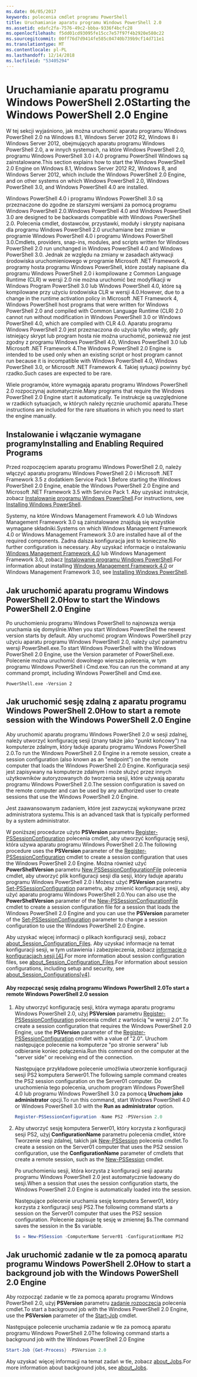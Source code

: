 ```yaml
---
ms.date: 06/05/2017
keywords: polecenia cmdlet programu PowerShell
title: Uruchamianie aparatu programu Windows PowerShell 2.0
ms.assetid: edafc2fa-7576-49c2-bbba-9336f4bcfc28
ms.openlocfilehash: f5dd01cd93095fe15cc7e57f97f4b2920e580c22
ms.sourcegitcommit: 00ff76d7d9414fe585c04740b739b9cf14d711e1
ms.translationtype: MT
ms.contentlocale: pl-PL
ms.lasthandoff: 12/14/2018
ms.locfileid: "53405294"
---
```

# <a name="starting-the-windows-powershell-20-engine"></a><span data-ttu-id="3f19b-103">Uruchamianie aparatu programu Windows PowerShell 2.0</span><span class="sxs-lookup"><span data-stu-id="3f19b-103">Starting the Windows PowerShell 2.0 Engine</span></span>

<span data-ttu-id="3f19b-104">W tej sekcji wyjaśniono, jak można uruchomić aparatu programu Windows PowerShell 2.0 na Windows 8.1, Windows Server 2012 R2, Windows 8 i Windows Server 2012, obejmujących aparatu programu Windows PowerShell 2.0, a w innych systemach, na które Windows PowerShell 2.0, programu Windows PowerShell 3.0 i 4.0 programu PowerShell Windows są zainstalowane.</span><span class="sxs-lookup"><span data-stu-id="3f19b-104">This section explains how to start the Windows PowerShell 2.0 Engine on Windows 8.1, Windows Server 2012 R2, Windows 8, and Windows Server 2012, which include the Windows PowerShell 2.0 Engine, and on other systems on which Windows PowerShell 2.0, Windows PowerShell 3.0, and Windows PowerShell 4.0 are installed.</span></span>

<span data-ttu-id="3f19b-105">Windows PowerShell 4.0 i programu Windows PowerShell 3.0 są przeznaczone do zgodne ze starszymi wersjami za pomocą programu Windows PowerShell 2.0.</span><span class="sxs-lookup"><span data-stu-id="3f19b-105">Windows PowerShell 4.0 and Windows PowerShell 3.0 are designed to be backwards compatible with Windows PowerShell 2.0.</span></span> <span data-ttu-id="3f19b-106">Polecenia cmdlet, dostawców, przystawki, moduły i skrypty napisana dla programu Windows PowerShell 2.0 uruchamiane bez zmian w programie Windows PowerShell 4.0 i programu Windows PowerShell 3.0.</span><span class="sxs-lookup"><span data-stu-id="3f19b-106">Cmdlets, providers, snap-ins, modules, and scripts written for Windows PowerShell 2.0 run unchanged in Windows PowerShell 4.0 and Windows PowerShell 3.0.</span></span> <span data-ttu-id="3f19b-107">Jednak ze względu na zmiany w zasadach aktywacji środowiska uruchomieniowego w programie Microsoft .NET Framework 4, programy hosta programu Windows PowerShell, które zostały napisane dla programu Windows PowerShell 2.0 i kompilowane z Common Language Runtime (CLR) w wersji 2.0 nie można uruchomić bez modyfikacji w Windows Program PowerShell 3.0 lub Windows PowerShell 4.0, które są kompilowane przy użyciu środowiska CLR w wersji 4.0.</span><span class="sxs-lookup"><span data-stu-id="3f19b-107">However, due to a change in the runtime activation policy in Microsoft .NET Framework 4, Windows PowerShell host programs that were written for Windows PowerShell 2.0 and compiled with Common Language Runtime (CLR) 2.0 cannot run without modification in Windows PowerShell 3.0 or Windows PowerShell 4.0, which are compiled with CLR 4.0.</span></span> <span data-ttu-id="3f19b-108">Aparatu programu Windows PowerShell 2.0 jest przeznaczona do użycia tylko wtedy, gdy istniejący skrypt lub program hosta nie można uruchomić, ponieważ nie jest zgodny z programu Windows PowerShell 4.0, Windows PowerShell 3.0 lub Microsoft .NET Framework 4.</span><span class="sxs-lookup"><span data-stu-id="3f19b-108">The Windows PowerShell 2.0 Engine is intended to be used only when an existing script or host program cannot run because it is incompatible with Windows PowerShell 4.0, Windows PowerShell 3.0, or Microsoft .NET Framework 4.</span></span> <span data-ttu-id="3f19b-109">Takiej sytuacji powinny być rzadko.</span><span class="sxs-lookup"><span data-stu-id="3f19b-109">Such cases are expected to be rare.</span></span>

<span data-ttu-id="3f19b-110">Wiele programów, które wymagają aparatu programu Windows PowerShell 2.0 rozpoczynaj automatycznie.</span><span class="sxs-lookup"><span data-stu-id="3f19b-110">Many programs that require the Windows PowerShell 2.0 Engine start it automatically.</span></span> <span data-ttu-id="3f19b-111">Te instrukcje są uwzględnione w rzadkich sytuacjach, w których należy ręcznie uruchomić aparatu.</span><span class="sxs-lookup"><span data-stu-id="3f19b-111">These instructions are included for the rare situations in which you need to start the engine manually.</span></span>

## <a name="installing-and-enabling-required-programs"></a><span data-ttu-id="3f19b-112">Instalowanie i włączanie wymagane programy</span><span class="sxs-lookup"><span data-stu-id="3f19b-112">Installing and Enabling Required Programs</span></span>

<span data-ttu-id="3f19b-113">Przed rozpoczęciem aparatu programu Windows PowerShell 2.0, należy włączyć aparatu programu Windows PowerShell 2.0 i Microsoft .NET Framework 3.5 z dodatkiem Service Pack 1.</span><span class="sxs-lookup"><span data-stu-id="3f19b-113">Before starting the Windows PowerShell 2.0 Engine, enable the Windows PowerShell 2.0 Engine and Microsoft .NET Framework 3.5 with Service Pack 1.</span></span> <span data-ttu-id="3f19b-114">Aby uzyskać instrukcje, zobacz [Instalowanie programu Windows PowerShell](../install/Installing-Windows-PowerShell.md).</span><span class="sxs-lookup"><span data-stu-id="3f19b-114">For instructions, see [Installing Windows PowerShell](../install/Installing-Windows-PowerShell.md).</span></span>

<span data-ttu-id="3f19b-115">Systemy, na które Windows Management Framework 4.0 lub Windows Management Framework 3.0 są zainstalowane znajdują się wszystkie wymagane składniki.</span><span class="sxs-lookup"><span data-stu-id="3f19b-115">Systems on which Windows Management Framework 4.0 or Windows Management Framework 3.0 are installed have all of the required components.</span></span> <span data-ttu-id="3f19b-116">Żadna dalsza konfiguracja jest to konieczne.</span><span class="sxs-lookup"><span data-stu-id="3f19b-116">No further configuration is necessary.</span></span> <span data-ttu-id="3f19b-117">Aby uzyskać informacje o instalowaniu [Windows Management Framework 4.0](https://go.microsoft.com/fwlink/?LinkID=293881) lub Windows Management Framework 3.0, zobacz [Instalowanie programu Windows PowerShell](../install/Installing-Windows-PowerShell.md).</span><span class="sxs-lookup"><span data-stu-id="3f19b-117">For information about installing [Windows Management Framework 4.0](https://go.microsoft.com/fwlink/?LinkID=293881) or Windows Management Framework 3.0, see [Installing Windows PowerShell](../install/Installing-Windows-PowerShell.md).</span></span>

## <a name="how-to-start-the-windows-powershell-20-engine"></a><span data-ttu-id="3f19b-118">Jak uruchomić aparatu programu Windows PowerShell 2.0</span><span class="sxs-lookup"><span data-stu-id="3f19b-118">How to start the Windows PowerShell 2.0 Engine</span></span>

<span data-ttu-id="3f19b-119">Po uruchomieniu programu Windows PowerShell to najnowsza wersja uruchamia się domyślnie.</span><span class="sxs-lookup"><span data-stu-id="3f19b-119">When you start Windows PowerShell the newest version starts by default.</span></span> <span data-ttu-id="3f19b-120">Aby uruchomić program Windows PowerShell przy użyciu aparatu programu Windows PowerShell 2.0, należy użyć parametru wersji PowerShell.exe.</span><span class="sxs-lookup"><span data-stu-id="3f19b-120">To start Windows PowerShell with the Windows PowerShell 2.0 Engine, use the Version parameter of PowerShell.exe.</span></span> <span data-ttu-id="3f19b-121">Polecenie można uruchomić dowolnego wiersza polecenia, w tym programu Windows PowerShell i Cmd.exe.</span><span class="sxs-lookup"><span data-stu-id="3f19b-121">You can run the command at any command prompt, including Windows PowerShell and Cmd.exe.</span></span>

```
PowerShell.exe -Version 2
```

## <a name="how-to-start-a-remote-session-with-the-windows-powershell-20-engine"></a><span data-ttu-id="3f19b-122">Jak uruchomić sesję zdalną z aparatu programu Windows PowerShell 2.0</span><span class="sxs-lookup"><span data-stu-id="3f19b-122">How to start a remote session with the Windows PowerShell 2.0 Engine</span></span>

<span data-ttu-id="3f19b-123">Aby uruchomić aparatu programu Windows PowerShell 2.0 w sesji zdalnej, należy utworzyć konfigurację sesji (znany także jako "punkt końcowy") na komputerze zdalnym, który ładuje aparatu programu Windows PowerShell 2.0.</span><span class="sxs-lookup"><span data-stu-id="3f19b-123">To run the Windows PowerShell 2.0 Engine in a remote session, create a session configuration (also known as an "endpoint") on the remote computer that loads the Windows PowerShell 2.0 Engine.</span></span> <span data-ttu-id="3f19b-124">Konfiguracja sesji jest zapisywany na komputerze zdalnym i może służyć przez innych użytkowników autoryzowanych do tworzenia sesji, które używają aparatu programu Windows PowerShell 2.0.</span><span class="sxs-lookup"><span data-stu-id="3f19b-124">The session configuration is saved on the remote computer and can be used by any authorized user to create sessions that use the Windows PowerShell 2.0 Engine.</span></span>

<span data-ttu-id="3f19b-125">Jest zaawansowanym zadaniem, które jest zazwyczaj wykonywane przez administratora systemu.</span><span class="sxs-lookup"><span data-stu-id="3f19b-125">This is an advanced task that is typically performed by a system administrator.</span></span>

<span data-ttu-id="3f19b-126">W poniższej procedurze użyto **PSVersion** parametru [Register-PSSessionConfiguration](https://technet.microsoft.com/library/e9152ae2-bd6d-4056-9bc7-dc1893aa29ea) polecenia cmdlet, aby utworzyć konfigurację sesji, która używa aparatu programu Windows PowerShell 2.0.</span><span class="sxs-lookup"><span data-stu-id="3f19b-126">The following procedure uses the **PSVersion** parameter of the [Register-PSSessionConfiguration](https://technet.microsoft.com/library/e9152ae2-bd6d-4056-9bc7-dc1893aa29ea) cmdlet to create a session configuration that uses the Windows PowerShell 2.0 Engine.</span></span> <span data-ttu-id="3f19b-127">Można również użyć **PowerShellVersion** parametru [New PSSessionConfigurationFile](https://technet.microsoft.com/library/5f3e3633-6e90-479c-aea9-ba45a1954866) polecenia cmdlet, aby utworzyć plik konfiguracji sesji dla sesji, który ładuje aparatu programu Windows PowerShell 2.0 i Możesz użyć **PSVersion** parametru [Set-PSSessionConfiguration](https://technet.microsoft.com/library/b21fbad3-1759-4260-b206-dcb8431cd6ea) parametru, aby zmienić konfigurację sesji, aby użyć aparatu programu Windows PowerShell 2.0.</span><span class="sxs-lookup"><span data-stu-id="3f19b-127">You can also use the **PowerShellVersion** parameter of the [New-PSSessionConfigurationFile](https://technet.microsoft.com/library/5f3e3633-6e90-479c-aea9-ba45a1954866) cmdlet to create a session configuration file for a session that loads the Windows PowerShell 2.0 Engine and you can use the **PSVersion** parameter of the [Set-PSSessionConfiguration](https://technet.microsoft.com/library/b21fbad3-1759-4260-b206-dcb8431cd6ea) parameter to change a session configuration to use the Windows PowerShell 2.0 Engine.</span></span>

<span data-ttu-id="3f19b-128">Aby uzyskać więcej informacji o plikach konfiguracji sesji, zobacz [about_Session_Configuration_Files](https://technet.microsoft.com/library/c7217447-1ebf-477b-a8ef-4dbe9a1473b8). Aby uzyskać informacje na temat konfiguracji sesji, w tym ustawienia i zabezpieczenia, zobacz [informacje o konfiguracjach sesji [4]](https://technet.microsoft.com/library/a2fbe12a-350c-4d04-be50-24102824e3ab).</span><span class="sxs-lookup"><span data-stu-id="3f19b-128">For more information about session configuration files, see [about_Session_Configuration_Files](https://technet.microsoft.com/library/c7217447-1ebf-477b-a8ef-4dbe9a1473b8).For information about session configurations, including setup and security, see [about_Session_Configurations[v4]](https://technet.microsoft.com/library/a2fbe12a-350c-4d04-be50-24102824e3ab).</span></span>

#### <a name="to-start-a-remote-windows-powershell-20-session"></a><span data-ttu-id="3f19b-129">Aby rozpocząć sesję zdalną programu Windows PowerShell 2.0</span><span class="sxs-lookup"><span data-stu-id="3f19b-129">To start a remote Windows PowerShell 2.0 session</span></span>

1. <span data-ttu-id="3f19b-130">Aby utworzyć konfigurację sesji, która wymaga aparatu programu Windows PowerShell 2.0, użyj **PSVersion** parametru [Register-PSSessionConfiguration](https://technet.microsoft.com/library/e9152ae2-bd6d-4056-9bc7-dc1893aa29ea) polecenia cmdlet z wartością "w wersji 2.0".</span><span class="sxs-lookup"><span data-stu-id="3f19b-130">To create a session configuration that requires the Windows PowerShell 2.0 Engine, use the **PSVersion** parameter of the [Register-PSSessionConfiguration](https://technet.microsoft.com/library/e9152ae2-bd6d-4056-9bc7-dc1893aa29ea) cmdlet with a value of "2.0".</span></span> <span data-ttu-id="3f19b-131">Uruchom następujące polecenie na komputerze "po stronie serwera" lub odbieranie koniec połączenia.</span><span class="sxs-lookup"><span data-stu-id="3f19b-131">Run this command on the computer at the "server side" or receiving end of the connection.</span></span>

   <span data-ttu-id="3f19b-132">Następujące przykładowe polecenie umożliwia utworzenie konfiguracji sesji PS2 komputera Serwer01.</span><span class="sxs-lookup"><span data-stu-id="3f19b-132">The following sample command creates the PS2 session configuration on the Server01 computer.</span></span> <span data-ttu-id="3f19b-133">Do uruchomienia tego polecenia, uruchom program Windows PowerShell 4.0 lub programu Windows PowerShell 3.0 za pomocą **Uruchom jako administrator** opcji.</span><span class="sxs-lookup"><span data-stu-id="3f19b-133">To run this command, start Windows PowerShell 4.0 or Windows PowerShell 3.0 with the **Run as administrator** option.</span></span>

   ```powershell
   Register-PSSessionConfiguration -Name PS2 -PSVersion 2.0
   ```

2. <span data-ttu-id="3f19b-134">Aby utworzyć sesję komputera Serwer01, który korzysta z konfiguracji sesji PS2, użyj **ConfigurationName** parametru polecenia cmdlet, które Tworzenie sesji zdalnej, takich jak [New-PSSession](https://technet.microsoft.com/library/76f6628c-054c-4eda-ba7a-a6f28daaa26f) polecenia cmdlet.</span><span class="sxs-lookup"><span data-stu-id="3f19b-134">To create a session on the Server01 computer that uses the PS2 session configuration, use the **ConfigurationName** parameter of cmdlets that create a remote session, such as the [New-PSSession](https://technet.microsoft.com/library/76f6628c-054c-4eda-ba7a-a6f28daaa26f) cmdlet.</span></span>

   <span data-ttu-id="3f19b-135">Po uruchomieniu sesji, która korzysta z konfiguracji sesji aparatu programu Windows PowerShell 2.0 jest automatycznie ładowany do sesji.</span><span class="sxs-lookup"><span data-stu-id="3f19b-135">When a session that uses the session configuration starts, the Windows PowerShell 2.0 Engine is automatically loaded into the session.</span></span>

   <span data-ttu-id="3f19b-136">Następujące polecenie uruchamia sesję komputera Serwer01, który korzysta z konfiguracji sesji PS2.</span><span class="sxs-lookup"><span data-stu-id="3f19b-136">The following command starts a session on the Server01 computer that uses the PS2 session configuration.</span></span> <span data-ttu-id="3f19b-137">Polecenie zapisuje tę sesję w zmiennej $s.</span><span class="sxs-lookup"><span data-stu-id="3f19b-137">The command saves the session in the $s variable.</span></span>

   ```powershell
   $s = New-PSSession -ComputerName Server01 -ConfigurationName PS2
   ```

## <a name="how-to-start-a-background-job-with-the-windows-powershell-20-engine"></a><span data-ttu-id="3f19b-138">Jak uruchomić zadanie w tle za pomocą aparatu programu Windows PowerShell 2.0</span><span class="sxs-lookup"><span data-stu-id="3f19b-138">How to start a background job with the Windows PowerShell 2.0 Engine</span></span>

<span data-ttu-id="3f19b-139">Aby rozpocząć zadanie w tle za pomocą aparatu programu Windows PowerShell 2.0, użyj **PSVersion** parametru [zadanie rozpoczęcia](https://technet.microsoft.com/library/2bc04935-0deb-4ec0-b856-d7290cca6442) polecenia cmdlet.</span><span class="sxs-lookup"><span data-stu-id="3f19b-139">To start a background job with the Windows PowerShell 2.0 Engine, use the **PSVersion** parameter of the [Start-Job](https://technet.microsoft.com/library/2bc04935-0deb-4ec0-b856-d7290cca6442) cmdlet.</span></span>

<span data-ttu-id="3f19b-140">Następujące polecenie uruchamia zadanie w tle za pomocą aparatu programu Windows PowerShell 2.0</span><span class="sxs-lookup"><span data-stu-id="3f19b-140">The following command starts a background job with the Windows PowerShell 2.0 Engine</span></span>

```powershell
Start-Job {Get-Process} -PSVersion 2.0
```

<span data-ttu-id="3f19b-141">Aby uzyskać więcej informacji na temat zadań w tle, zobacz [about_Jobs](/powershell/module/microsoft.powershell.core/about/about_jobs).</span><span class="sxs-lookup"><span data-stu-id="3f19b-141">For more information about background jobs, see [about_Jobs](/powershell/module/microsoft.powershell.core/about/about_jobs).</span></span>